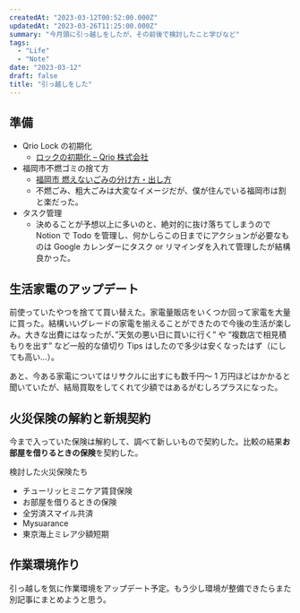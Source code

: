 ```yaml
---
createdAt: "2023-03-12T00:52:00.000Z"
updatedAt: "2023-03-26T11:25:00.000Z"
summary: "今月頭に引っ越しをしたが、その前後で検討したこと学びなど"
tags:
  - "Life"
  - "Note"
date: "2023-03-12"
draft: false
title: "引っ越しをした"
---
```


## 準備

- Qrio Lock の初期化
  - [ロックの初期化 – Qrio 株式会社](https://support.qrio.me/hc/ja/articles/7029277495833-%E3%83%AD%E3%83%83%E3%82%AF%E3%81%AE%E5%88%9D%E6%9C%9F%E5%8C%96)
- 福岡市不燃ゴミの捨て方
  - [福岡市 燃えないごみの分け方・出し方](https://www.city.fukuoka.lg.jp/kankyo/jigyokeigomi/life/katei-bunbetsu/moenaigomi.html)
  - 不燃ごみ、粗大ごみは大変なイメージだが、僕が住んでいる福岡市は割と楽だった。
- タスク管理
  - 決めることが予想以上に多いのと、絶対的に抜け落ちてしまうので Notion で Todo を管理し、何かしらこの日までにアクションが必要なものは Google カレンダーにタスク or リマインダを入れて管理したが結構良かった。

## 生活家電のアップデート

前使っていたやつを捨てて買い替えた。家電量販店をいくつか回って家電を大量に買った。結構いいグレードの家電を揃えることができたので今後の生活が楽しみ。大きな出費にはなったが、”天気の悪い日に買いに行く” や ”複数店で相見積もりを出す” など一般的な値切り Tips はしたので多少は安くなったはず（にしても高い…）。

あと、今ある家電についてはリサクルに出すにも数千円〜 1 万円ほどはかかると聞いていたが、結局買取をしてくれて少額ではあるがむしろプラスになった。

## 火災保険の解約と新規契約

今まで入っていた保険は解約して、調べて新しいもので契約した。比較の結果**お部屋を借りるときの保険**を契約した。

検討した火災保険たち

- チューリッヒミニケア賃貸保険
- お部屋を借りるときの保険
- 全労済スマイル共済
- Mysuarance
- 東京海上ミレア少額短期

## 作業環境作り

引っ越しを気に作業環境をアップデート予定。もう少し環境が整備できたらまた別記事にまとめようと思う。
